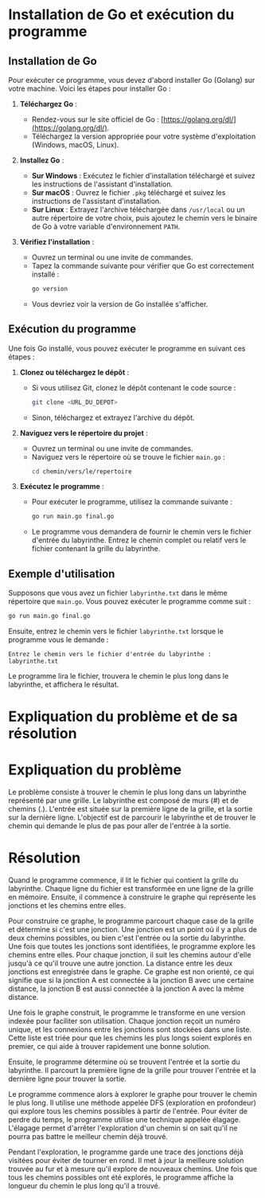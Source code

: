 # Installation de Go et exécution du programme

## Installation de Go

Pour exécuter ce programme, vous devez d'abord installer Go (Golang) sur votre machine. Voici les étapes pour installer Go :

1. **Téléchargez Go** :
   - Rendez-vous sur le site officiel de Go : [https://golang.org/dl/](https://golang.org/dl/).
   - Téléchargez la version appropriée pour votre système d'exploitation (Windows, macOS, Linux).

2. **Installez Go** :
   - **Sur Windows** : Exécutez le fichier d'installation téléchargé et suivez les instructions de l'assistant d'installation.
   - **Sur macOS** : Ouvrez le fichier `.pkg` téléchargé et suivez les instructions de l'assistant d'installation.
   - **Sur Linux** : Extrayez l'archive téléchargée dans `/usr/local` ou un autre répertoire de votre choix, puis ajoutez le chemin vers le binaire de Go à votre variable d'environnement `PATH`.

3. **Vérifiez l'installation** :
   - Ouvrez un terminal ou une invite de commandes.
   - Tapez la commande suivante pour vérifier que Go est correctement installé :
     ```bash
     go version
     ```
   - Vous devriez voir la version de Go installée s'afficher.

## Exécution du programme

Une fois Go installé, vous pouvez exécuter le programme en suivant ces étapes :

1. **Clonez ou téléchargez le dépôt** :
   - Si vous utilisez Git, clonez le dépôt contenant le code source :
     ```bash
     git clone <URL_DU_DEPOT>
     ```
   - Sinon, téléchargez et extrayez l'archive du dépôt.

2. **Naviguez vers le répertoire du projet** :
   - Ouvrez un terminal ou une invite de commandes.
   - Naviguez vers le répertoire où se trouve le fichier `main.go` :
     ```bash
     cd chemin/vers/le/repertoire
     ```

3. **Exécutez le programme** :
   - Pour exécuter le programme, utilisez la commande suivante :
     ```bash
     go run main.go final.go
     ```
   - Le programme vous demandera de fournir le chemin vers le fichier d'entrée du labyrinthe. Entrez le chemin complet ou relatif vers le fichier contenant la grille du labyrinthe.

## Exemple d'utilisation

Supposons que vous avez un fichier `labyrinthe.txt` dans le même répertoire que `main.go`. Vous pouvez exécuter le programme comme suit :

```bash
go run main.go final.go
```

Ensuite, entrez le chemin vers le fichier `labyrinthe.txt` lorsque le programme vous le demande :

```
Entrez le chemin vers le fichier d'entrée du labyrinthe : labyrinthe.txt
```

Le programme lira le fichier, trouvera le chemin le plus long dans le labyrinthe, et affichera le résultat.

# Expliquation du problème et de sa résolution

# Expliquation du problème 

Le problème consiste à trouver le chemin le plus long dans un labyrinthe représenté par une grille. Le labyrinthe est composé de murs (#) et de chemins (.). L'entrée est située sur la première ligne de la grille, et la sortie sur la dernière ligne. L'objectif est de parcourir le labyrinthe et de trouver le chemin qui demande le plus de pas pour aller de l'entrée à la sortie.

# Résolution

Quand le programme commence, il lit le fichier qui contient la grille du labyrinthe. Chaque ligne du fichier est transformée en une ligne de la grille en mémoire. Ensuite, il commence à construire le graphe qui représente les jonctions et les chemins entre elles.

Pour construire ce graphe, le programme parcourt chaque case de la grille et détermine si c'est une jonction. Une jonction est un point où il y a plus de deux chemins possibles, ou bien c'est l'entrée ou la sortie du labyrinthe. Une fois que toutes les jonctions sont identifiées, le programme explore les chemins entre elles. Pour chaque jonction, il suit les chemins autour d'elle jusqu'à ce qu'il trouve une autre jonction. La distance entre les deux jonctions est enregistrée dans le graphe. Ce graphe est non orienté, ce qui signifie que si la jonction A est connectée à la jonction B avec une certaine distance, la jonction B est aussi connectée à la jonction A avec la même distance.

Une fois le graphe construit, le programme le transforme en une version indexée pour faciliter son utilisation. Chaque jonction reçoit un numéro unique, et les connexions entre les jonctions sont stockées dans une liste. Cette liste est triée pour que les chemins les plus longs soient explorés en premier, ce qui aide à trouver rapidement une bonne solution.

Ensuite, le programme détermine où se trouvent l'entrée et la sortie du labyrinthe. Il parcourt la première ligne de la grille pour trouver l'entrée et la dernière ligne pour trouver la sortie.

Le programme commence alors à explorer le graphe pour trouver le chemin le plus long. Il utilise une méthode appelée DFS (exploration en profondeur) qui explore tous les chemins possibles à partir de l'entrée. Pour éviter de perdre du temps, le programme utilise une technique appelée élagage. L'élagage permet d'arrêter l'exploration d'un chemin si on sait qu'il ne pourra pas battre le meilleur chemin déjà trouvé.

Pendant l'exploration, le programme garde une trace des jonctions déjà visitées pour éviter de tourner en rond. Il met à jour la meilleure solution trouvée au fur et à mesure qu'il explore de nouveaux chemins. Une fois que tous les chemins possibles ont été explorés, le programme affiche la longueur du chemin le plus long qu'il a trouvé.